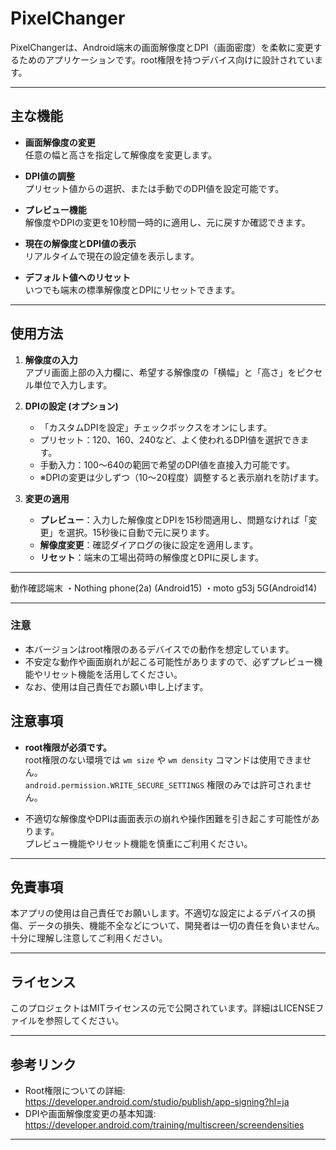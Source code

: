 # PixelChanger

PixelChangerは、Android端末の画面解像度とDPI（画面密度）を柔軟に変更するためのアプリケーションです。root権限を持つデバイス向けに設計されています。

---

## 主な機能

- **画面解像度の変更**  
  任意の幅と高さを指定して解像度を変更します。

- **DPI値の調整**  
  プリセット値からの選択、または手動でのDPI値を設定可能です。

- **プレビュー機能**  
  解像度やDPIの変更を10秒間一時的に適用し、元に戻すか確認できます。

- **現在の解像度とDPI値の表示**  
  リアルタイムで現在の設定値を表示します。

- **デフォルト値へのリセット**  
  いつでも端末の標準解像度とDPIにリセットできます。

---

## 使用方法

1. **解像度の入力**  
   アプリ画面上部の入力欄に、希望する解像度の「横幅」と「高さ」をピクセル単位で入力します。

2. **DPIの設定 (オプション)**  
   - 「カスタムDPIを設定」チェックボックスをオンにします。  
   - プリセット：120、160、240など、よく使われるDPI値を選択できます。  
   - 手動入力：100〜640の範囲で希望のDPI値を直接入力可能です。  
   - ※DPIの変更は少しずつ（10〜20程度）調整すると表示崩れを防げます。

3. **変更の適用**  
   - **プレビュー**：入力した解像度とDPIを15秒間適用し、問題なければ「変更」を選択。15秒後に自動で元に戻ります。  
   - **解像度変更**：確認ダイアログの後に設定を適用します。  
   - **リセット**：端末の工場出荷時の解像度とDPIに戻します。

---

動作確認端末
・Nothing phone(2a) (Android15)
・moto g53j 5G(Android14)

---

### 注意
- 本バージョンはroot権限のあるデバイスでの動作を想定しています。  
- 不安定な動作や画面崩れが起こる可能性がありますので、必ずプレビュー機能やリセット機能を活用してください。  
- なお、使用は自己責任でお願い申し上げます。


## 注意事項

- **root権限が必須です。**  
  root権限のない環境では `wm size` や `wm density` コマンドは使用できません。  
  `android.permission.WRITE_SECURE_SETTINGS` 権限のみでは許可されません。  

- 不適切な解像度やDPIは画面表示の崩れや操作困難を引き起こす可能性があります。  
  プレビュー機能やリセット機能を慎重にご利用ください。

---

## 免責事項

本アプリの使用は自己責任でお願いします。不適切な設定によるデバイスの損傷、データの損失、機能不全などについて、開発者は一切の責任を負いません。十分に理解し注意してご利用ください。

---

## ライセンス

このプロジェクトはMITライセンスの元で公開されています。詳細はLICENSEファイルを参照してください。

---

## 参考リンク

- Root権限についての詳細: https://developer.android.com/studio/publish/app-signing?hl=ja  
- DPIや画面解像度変更の基本知識: https://developer.android.com/training/multiscreen/screendensities

---

